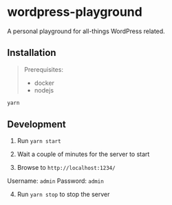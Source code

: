 # wordpress-playground

A personal playground for all-things WordPress related.

## Installation

> Prerequisites:
> - docker
> - nodejs

```bash
yarn
```

## Development

1. Run `yarn start`

2. Wait a couple of minutes for the server to start

3. Browse to `http://localhost:1234/`

Username: `admin`
Password: `admin`

4. Run `yarn stop` to stop the server
